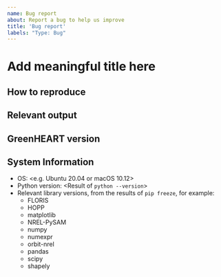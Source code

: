 ```yaml
---
name: Bug report
about: Report a bug to help us improve
title: 'Bug report'
labels: "Type: Bug"
---
```


<!--
IMPORTANT NOTES

Thank you for taking the time to report a bug. If you aren't certain whether an issue
is a bug, please first open a Discussion. Before submitting, please reread your
description to ensure that other readers can reasonably understand the issue
you're facing and the impact on your workflow or results.

This form is written in GitHub's Markdown format. For a reference on this type
of syntax, see GitHub's documentation:
https://docs.github.com/en/get-started/writing-on-github/getting-started-with-writing-and-formatting-on-github/basic-writing-and-formatting-syntax

This template contains guidance for your submission within the < ! - -, - - > blocks.
These are comments in HTML syntax and will not appear in the submission.
Be sure to use the "Preview" feature on GitHub to ensure your submission is formatted as intended.

When including code snippets, please paste the text itself and wrap the code block with
ticks (see the other character on the tilde ~ key in a US keyboard) to format it as code.
For example, Python code should be wrapped in ticks like this:
```python
def a_func():
    return 1

a = 1
b = a_func()
print(a + b)
```
This is preferred over screen shots since it is searchable and others can copy/paste
the text to run it.
-->

# Add meaningful title here
<!--
A clear and concise description of the bug including what happened
and what you expected to happen.
-->

## How to reproduce
<!--
Describe how another person with no context can recreate this issue.
It is typically very helpful to reduce the problem as much as possible
and share a minimum working example. See the note above on including
code as text rather than screenshots.
-->

## Relevant output
<!--
Include any output, plots, or other means of communication here to add context to the problem.
 -->

## GreenHEART version
<!--
Share your GreenHEART version and how you installed it. You can print the GreenHEART version from
a Python REPL or script with these commands:
```python
import greenheart
print(greenheart.__version__)
```
 -->

## System Information
<!-- Add your information here. -->
 - OS: <e.g. Ubuntu 20.04 or macOS 10.12>
 - Python version: <Result of `python --version`>
 - Relevant library versions, from the results of `pip freeze`, for example:
   - FLORIS
   - HOPP
   - matplotlib
   - NREL-PySAM
   - numpy
   - numexpr
   - orbit-nrel
   - pandas
   - scipy
   - shapely

